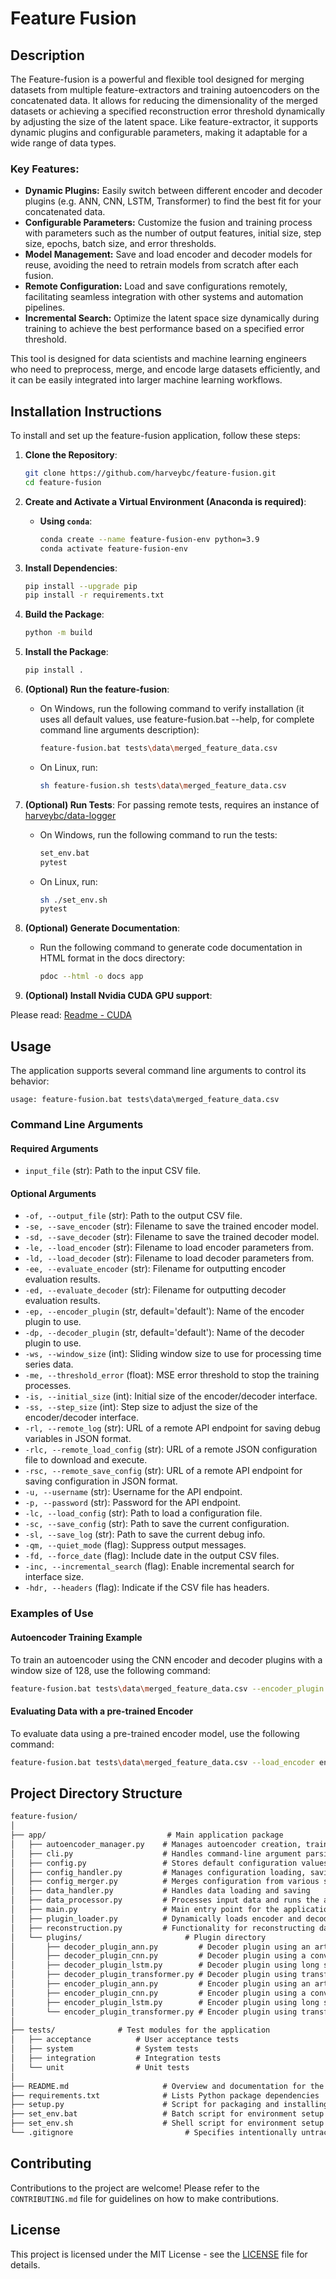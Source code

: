 
# Feature Fusion 

## Description

The Feature-fusion is a powerful and flexible tool designed for merging datasets from multiple feature-extractors and training autoencoders on the concatenated data. It allows for reducing the dimensionality of the merged datasets or achieving a specified reconstruction error threshold dynamically by adjusting the size of the latent space. Like feature-extractor, it supports dynamic plugins and configurable parameters, making it adaptable for a wide range of data types.

### Key Features:
- **Dynamic Plugins:** Easily switch between different encoder and decoder plugins (e.g. ANN, CNN, LSTM, Transformer) to find the best fit for your concatenated data.
- **Configurable Parameters:** Customize the fusion and training process with parameters such as the number of output features, initial size, step size, epochs, batch size, and error thresholds.
- **Model Management:** Save and load encoder and decoder models for reuse, avoiding the need to retrain models from scratch after each fusion.
- **Remote Configuration:** Load and save configurations remotely, facilitating seamless integration with other systems and automation pipelines.
- **Incremental Search:** Optimize the latent space size dynamically during training to achieve the best performance based on a specified error threshold.

This tool is designed for data scientists and machine learning engineers who need to preprocess, merge, and encode large datasets efficiently, and it can be easily integrated into larger machine learning workflows.


## Installation Instructions

To install and set up the feature-fusion application, follow these steps:

1. **Clone the Repository**:
    ```bash
    git clone https://github.com/harveybc/feature-fusion.git
    cd feature-fusion
    ```

2. **Create and Activate a Virtual Environment (Anaconda is required)**:

    - **Using `conda`**:
        ```bash
        conda create --name feature-fusion-env python=3.9
        conda activate feature-fusion-env
        ```

3. **Install Dependencies**:
    ```bash
    pip install --upgrade pip
    pip install -r requirements.txt
    ```

4. **Build the Package**:
    ```bash
    python -m build
    ```

5. **Install the Package**:
    ```bash
    pip install .
    ```

6. **(Optional) Run the feature-fusion**:
    - On Windows, run the following command to verify installation (it uses all default values, use feature-fusion.bat --help, for complete command line arguments description):
        ```bash
        feature-fusion.bat tests\data\merged_feature_data.csv 
        ```

    - On Linux, run:
        ```bash
        sh feature-fusion.sh tests\data\merged_feature_data.csv
        ```

7. **(Optional) Run Tests**:
For passing remote tests, requires an instance of [harveybc/data-logger](https://github.com/harveybc/data-logger)
    - On Windows, run the following command to run the tests:
        ```bash
        set_env.bat
        pytest
        ```

    - On Linux, run:
        ```bash
        sh ./set_env.sh
        pytest
        ```

8. **(Optional) Generate Documentation**:
    - Run the following command to generate code documentation in HTML format in the docs directory:
        ```bash
        pdoc --html -o docs app
        ```

9. **(Optional) Install Nvidia CUDA GPU support**:

Please read: [Readme - CUDA](https://github.com/harveybc/feature-fusion/blob/master/README_CUDA.md)

## Usage

The application supports several command line arguments to control its behavior:

```
usage: feature-fusion.bat tests\data\merged_feature_data.csv
```

### Command Line Arguments

#### Required Arguments

- `input_file` (str): Path to the input CSV file.

#### Optional Arguments

- `-of, --output_file` (str): Path to the output CSV file.
- `-se, --save_encoder` (str): Filename to save the trained encoder model.
- `-sd, --save_decoder` (str): Filename to save the trained decoder model.
- `-le, --load_encoder` (str): Filename to load encoder parameters from.
- `-ld, --load_decoder` (str): Filename to load decoder parameters from.
- `-ee, --evaluate_encoder` (str): Filename for outputting encoder evaluation results.
- `-ed, --evaluate_decoder` (str): Filename for outputting decoder evaluation results.
- `-ep, --encoder_plugin` (str, default='default'): Name of the encoder plugin to use.
- `-dp, --decoder_plugin` (str, default='default'): Name of the decoder plugin to use.
- `-ws, --window_size` (int): Sliding window size to use for processing time series data.
- `-me, --threshold_error` (float): MSE error threshold to stop the training processes.
- `-is, --initial_size` (int): Initial size of the encoder/decoder interface.
- `-ss, --step_size` (int): Step size to adjust the size of the encoder/decoder interface.
- `-rl, --remote_log` (str): URL of a remote API endpoint for saving debug variables in JSON format.
- `-rlc, --remote_load_config` (str): URL of a remote JSON configuration file to download and execute.
- `-rsc, --remote_save_config` (str): URL of a remote API endpoint for saving configuration in JSON format.
- `-u, --username` (str): Username for the API endpoint.
- `-p, --password` (str): Password for the API endpoint.
- `-lc, --load_config` (str): Path to load a configuration file.
- `-sc, --save_config` (str): Path to save the current configuration.
- `-sl, --save_log` (str): Path to save the current debug info.
- `-qm, --quiet_mode` (flag): Suppress output messages.
- `-fd, --force_date` (flag): Include date in the output CSV files.
- `-inc, --incremental_search` (flag): Enable incremental search for interface size.
- `-hdr, --headers` (flag): Indicate if the CSV file has headers.

### Examples of Use

#### Autoencoder Training Example

To train an autoencoder using the CNN encoder and decoder plugins with a window size of 128, use the following command:

```bash
feature-fusion.bat tests\data\merged_feature_data.csv --encoder_plugin cnn --decoder_plugin cnn --window_size 128
```

#### Evaluating Data with a pre-trained Encoder
To evaluate data using a pre-trained encoder model, use the following command:

```bash
feature-fusion.bat tests\data\merged_feature_data.csv --load_encoder encoder_model.h5
```

## Project Directory Structure
```md
feature-fusion/
│
├── app/                           # Main application package
│   ├── autoencoder_manager.py    # Manages autoencoder creation, training, saving, and loading
│   ├── cli.py                    # Handles command-line argument parsing
│   ├── config.py                 # Stores default configuration values
│   ├── config_handler.py         # Manages configuration loading, saving, and merging
│   ├── config_merger.py          # Merges configuration from various sources
│   ├── data_handler.py           # Handles data loading and saving
│   ├── data_processor.py         # Processes input data and runs the autoencoder pipeline
│   ├── main.py                   # Main entry point for the application
│   ├── plugin_loader.py          # Dynamically loads encoder and decoder plugins
│   ├── reconstruction.py         # Functionality for reconstructing data from autoencoder output
│   └── plugins/                       # Plugin directory
│       ├── decoder_plugin_ann.py         # Decoder plugin using an artificial neural network
│       ├── decoder_plugin_cnn.py         # Decoder plugin using a convolutional neural network
│       ├── decoder_plugin_lstm.py        # Decoder plugin using long short-term memory networks
│       ├── decoder_plugin_transformer.py # Decoder plugin using transformer layers
│       ├── encoder_plugin_ann.py         # Encoder plugin using an artificial neural network
│       ├── encoder_plugin_cnn.py         # Encoder plugin using a convolutional neural network
│       ├── encoder_plugin_lstm.py        # Encoder plugin using long short-term memory networks
│       └── encoder_plugin_transformer.py # Encoder plugin using transformer layers
│
├── tests/              # Test modules for the application
│   ├── acceptance          # User acceptance tests
│   ├── system              # System tests
│   ├── integration         # Integration tests
│   └── unit                # Unit tests
│
├── README.md                     # Overview and documentation for the project
├── requirements.txt              # Lists Python package dependencies
├── setup.py                      # Script for packaging and installing the project
├── set_env.bat                   # Batch script for environment setup
├── set_env.sh                    # Shell script for environment setup
└── .gitignore                         # Specifies intentionally untracked files to ignore
```

## Contributing

Contributions to the project are welcome! Please refer to the `CONTRIBUTING.md` file for guidelines on how to make contributions.

## License

This project is licensed under the MIT License - see the [LICENSE](LICENSE) file for details.
